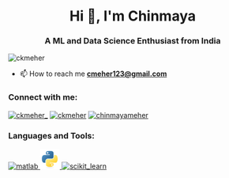 <h1 align="center">Hi 👋, I'm Chinmaya </h1>
<h3 align="center">A ML and Data Science Enthusiast from India</h3>

<p align="left"> <img src="https://komarev.com/ghpvc/?username=ckmeher&label=Profile%20views&color=0e75b6&style=flat" alt="ckmeher" /> </p>

- 📫 How to reach me **cmeher123@gmail.com**

<h3 align="left">Connect with me:</h3>
<p align="left">
<a href="https://twitter.com/ckmeher_" target="blank"><img align="center" src="https://raw.githubusercontent.com/rahuldkjain/github-profile-readme-generator/master/src/images/icons/Social/twitter.svg" alt="ckmeher_" height="30" width="40" /></a>
<a href="https://linkedin.com/in/ckmeher" target="blank"><img align="center" src="https://raw.githubusercontent.com/rahuldkjain/github-profile-readme-generator/master/src/images/icons/Social/linked-in-alt.svg" alt="ckmeher" height="30" width="40" /></a>
<a href="https://kaggle.com/chinmayameher" target="blank"><img align="center" src="https://raw.githubusercontent.com/rahuldkjain/github-profile-readme-generator/master/src/images/icons/Social/kaggle.svg" alt="chinmayameher" height="30" width="40" /></a>
</p>

<h3 align="left">Languages and Tools:</h3>
<p align="left"> <a href="https://www.mathworks.com/" target="_blank"> <img src="https://upload.wikimedia.org/wikipedia/commons/2/21/Matlab_Logo.png" alt="matlab" width="40" height="40"/> </a> <a href="https://www.python.org" target="_blank"> <img src="https://raw.githubusercontent.com/devicons/devicon/master/icons/python/python-original.svg" alt="python" width="40" height="40"/> </a> <a href="https://scikit-learn.org/" target="_blank"> <img src="https://upload.wikimedia.org/wikipedia/commons/0/05/Scikit_learn_logo_small.svg" alt="scikit_learn" width="40" height="40"/> </a> </p>
